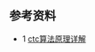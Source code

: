 ## 参考资料
* 1 [ctc算法原理详解](https://docs.google.com/presentation/d/12gYcPft9_4cxk2AD6Z6ZlJNa3wvZCW1ms31nhq51vMk/pub?start=false&loop=false&delayms=3000&slide=id.g24e9f0de4f_0_332)